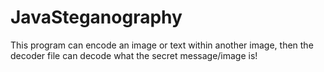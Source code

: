 # JavaSteganography
 This program can encode an image or text within another image, then the decoder file can decode what the secret message/image is!
